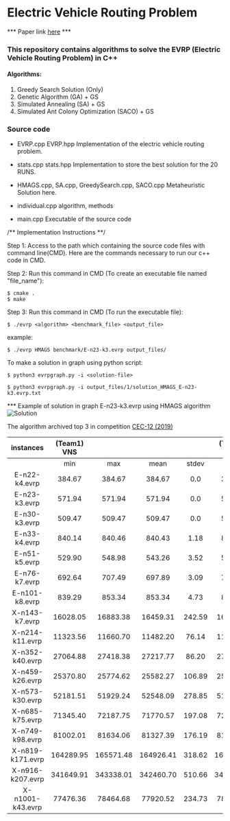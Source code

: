 # Electric Vehicle Routing Problem #

*** Paper link [here](https://www.researchgate.net/profile/Cong-Dao-Tran/publication/360604653_A_greedy_search_based_evolutionary_algorithm_for_electric_vehicle_routing_problem/links/641d203a315dfb4ccea54309/A-greedy-search-based-evolutionary-algorithm-for-electric-vehicle-routing-problem.pdf) ***

### This repository contains algorithms to solve the EVRP (Electric Vehicle Routing Problem) in C++ ###

<a name="algorithms"></a>
#### Algorithms: ####
1. Greedy Search Solution (Only)
2. Genetic Algorithm (GA) + GS
3. Simulated Annealing (SA) + GS
4. Simulated Ant Colony Optimization (SACO) + GS

### Source code
* EVRP.cpp EVRP.hpp
Implementation of the electric vehicle routing problem. 

* stats.cpp stats.hpp
Implementation to store the best solution for the 20 RUNS. 

* HMAGS.cpp, SA.cpp, GreedySearch.cpp, SACO.cpp
Metaheuristic Solution here.

* individual.cpp
algorithm, methods

* main.cpp 
Executable of the source code

/** Implementation Instructions **/ 

Step 1: Access to the path which containing the source code files with command line(CMD). 
Here are the commands necessary to run our c++ code in CMD.


Step 2: Run this command in CMD (To create an executable file named "file_name"): 
```
$ cmake .
$ make
```

Step 3: Run this command in CMD (To run the executable file):
```
$ ./evrp <algorithm> <benchmark_file> <output_file>
```

example:
```
$ ./evrp HMAGS benchmark/E-n23-k3.evrp output_files/
```

To make a solution in graph using python script:
```
$ python3 evrpgraph.py -i <solution-file>
```

```
$ python3 evrpgraph.py -i output_files/1/solution_HMAGS_E-n23-k3.evrp.txt
```

*** Example of solution in graph E-n23-k3.evrp using HMAGS algorithm
![Solution](./tmp-outputs/1/solution_HMAGS_E-n101-k8evrp.png)


The algorithm archived top 3 in competition [CEC-12 (2019)](https://mavrovouniotis.github.io/EVRPcompetition2020/)

|     instances    | (Team1) VNS |           |           |        | (Team2) SA |           |           |        | (Team3) HMAGS |           |           |         |
|:----------------:|:-----------:|:---------:|:---------:|:------:|:----------:|:---------:|:---------:|:------:|:-------------:|:---------:|:---------:|:-------:|
|                  |     min     |    max    |    mean   |  stdev |     min    |    max    |    mean   |  stdev |      min      |    max    |    mean   |  stdev  |
|   E-n22-k4.evrp  | 384.67      | 384.67    | 384.67    | 0.0    | 384.67     | 384.67    | 384.67    | 0.00   | 384.67        | 384.67    | 384.67    | 0.0     |
|   E-n23-k3.evrp  | 571.94      | 571.94    | 571.94    | 0.0    | 571.94     | 571.94    | 571.94    | 0.00   | 571.94        | 571.94    | 571.94    | 0.0     |
|   E-n30-k3.evrp  | 509.47      | 509.47    | 509.47    | 0.0    | 509.47     | 509.47    | 509.47    | 0.00   | 509.47        | 509.47    | 509.47    | 0.0     |
|   E-n33-k4.evrp  | 840.14      | 840.46    | 840.43    | 1.18   | 840.57     | 873.33    | 854.07    | 12.80  | 844.25        | 846.21    | 845.62    | 0.92    |
|   E-n51-k5.evrp  | 529.90      | 548.98    | 543.26    | 3.52   | 533.66     | 533.66    | 533.66    | 0.00   | 529.90        | 553.23    | 542.08    | 8.57    |
|   E-n76-k7.evrp  | 692.64      | 707.49    | 697.89    | 3.09   | 701.03     | 716.77    | 712.17    | 5.78   | 697.27        | 730.92    | 717.30    | 9.58    |
|  E-n101-k8.evrp  | 839.29      | 853.34    | 853.34    | 4.73   | 845.84     | 856.74    | 852.48    | 3.44   | 852.69        | 887.14    | 872.69    | 9.58    |
|  X-n143-k7.evrp  | 16028.05    | 16883.38  | 16459.31  | 242.59 | 16610.37   | 17396.06  | 17188.90  | 170.44 | 16488.60      | 17478.86  | 16911.50  | 282.30  |
|  X-n214-k11.evrp | 11323.56    | 11660.70  | 11482.20  | 76.14  | 11404.44   | 11881.73  | 11680.35  | 116.47 | 11762.07      | 12309.38  | 12007.06  | 156.69  |
|  X-n352-k40.evrp | 27064.88    | 27418.38  | 27217.77  | 86.20  | 27222.96   | 27796.69  | 27498.03  | 155.62 | 28008.09      | 28792.66  | 28336.07  | 205.29  |
|  X-n459-k26.evrp | 25370.80    | 25774.62  | 25582.27  | 106.89 | 25464.84   | 26038.65  | 25809.47  | 157.97 | 26048.21      | 26742.11  | 26345.12  | 185.14  |
|  X-n573-k30.evrp | 52181.51    | 51929.24  | 52548.09  | 278.85 | 51929.24   | 53534.01  | 52793.66  | 577.24 | 54189.62      | 56327.62  | 55327.62  | 548.05  |
|  X-n685-k75.evrp | 71345.40    | 72187.75  | 71770.57  | 197.08 | 72549.90   | 73693.49  | 73124.98  | 320.07 | 73925.56      | 75535.99  | 74508.03  | 409.43  |
|  X-n749-k98.evrp | 81002.01    | 81634.06  | 81327.39  | 176.19 | 81392.78   | 82414.80  | 81848.13  | 275.26 | 84034.73      | 85549.36  | 84759.79  | 376.10  |
| X-n819-k171.evrp | 164289.95   | 165571.48 | 164926.41 | 318.62 | 165069.77  | 166640.37 | 165895.78 | 403.70 | 170965.68     | 173371.76 | 172410.12 | 568.58  |
| X-n916-k207.evrp | 341649.91   | 343338.01 | 342460.70 | 510.66 | 342796.88  | 344521.64 | 343533.85 | 556.98 | 357391.57     | 362422.52 | 360269.94 | 1192.57 |
| X-n1001-k43.evrp | 77476.36    | 78464.68  | 77920.52  | 234.73 | 78053.86   | 79226.81  | 78593.50  | 306.27 | 78832.90      | 79567.00  | 79163.34  | 229.19  |

